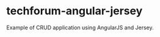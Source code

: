 techforum-angular-jersey
========================

Example of CRUD application using AngularJS and Jersey.
 
